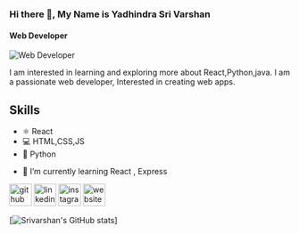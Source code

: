 
### Hi there 👋, My Name is Yadhindra Sri Varshan
#### Web Developer
![Web Developer](https://miro.medium.com/max/2400/1*pE2fOVDikEUwiQJlh4ggzg.jpeg)

I am interested in learning and exploring more about React,Python,java. I am a passionate web developer, Interested in creating web apps.


## Skills
* ⚛  React 
* 💻 HTML,CSS,JS 
* 🐍 Python


- 🌱 I’m currently learning React , Express 


[<img src='https://github.githubassets.com/images/modules/logos_page/GitHub-Mark.png' alt='github' height='40'>](https://github.com/Yadhindrasrivarshan)  [<img src='https://cdn-icons-png.flaticon.com/512/174/174857.png' alt='linkedin' height='40'>](https://www.linkedin.com/in/yadhindra-sri-varshan-486540152/)  [<img src='https://icons-for-free.com/iconfiles/png/512/instagram+instagram+new+design+logo+social+media+icon-1320184016084463641.png' alt='instagram' height='40'>](https://www.instagram.com/yadhindra_sri_varshan_17/)  [<img src='https://cdn.iconscout.com/icon/premium/png-256-thumb/portfolio-285-692609.png' alt='website' height='40'>](https://srivarshan-portfolio.netlify.app/)  

[![Srivarshan's GitHub stats](https://github-readme-stats.vercel.app/api?username=Yadhindrasrivarshan)]
